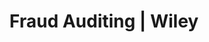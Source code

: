 ---
title: Fraud Auditing | Wiley
linkurl: https://kutt.it/jSeGFv
fitur : lainlain
createdTime : 25/01/2020
modifiedTime : 25/01/2020
topik: Tax Planning & Fraud
color: ffd33d
img: fraud.png
---